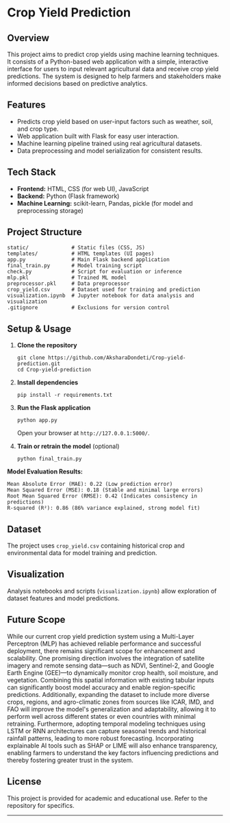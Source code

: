 
# Crop Yield Prediction

## Overview
This project aims to predict crop yields using machine learning techniques. It consists of a Python-based web application with a simple, interactive interface for users to input relevant agricultural data and receive crop yield predictions. The system is designed to help farmers and stakeholders make informed decisions based on predictive analytics.

## Features
- Predicts crop yield based on user-input factors such as weather, soil, and crop type.
- Web application built with Flask for easy user interaction.
- Machine learning pipeline trained using real agricultural datasets.
- Data preprocessing and model serialization for consistent results.

## Tech Stack
- **Frontend:** HTML, CSS (for web UI), JavaScript
- **Backend:** Python (Flask framework)
- **Machine Learning:** scikit-learn, Pandas, pickle (for model and preprocessing storage)

## Project Structure
```
static/              # Static files (CSS, JS)
templates/           # HTML templates (UI pages)
app.py               # Main Flask backend application
final_train.py       # Model training script
check.py             # Script for evaluation or inference
mlp.pkl              # Trained ML model
preprocessor.pkl     # Data preprocessor
crop_yield.csv       # Dataset used for training and prediction
visualization.ipynb  # Jupyter notebook for data analysis and visualization
.gitignore           # Exclusions for version control
```

## Setup & Usage

1. **Clone the repository**
   ```
   git clone https://github.com/AksharaDondeti/Crop-yield-prediction.git
   cd Crop-yield-prediction
   ```

2. **Install dependencies**
   ```
   pip install -r requirements.txt
   ```

3. **Run the Flask application**
   ```
   python app.py
   ```
   Open your browser at `http://127.0.0.1:5000/`.

4. **Train or retrain the model** (optional)
   ```
   python final_train.py
   ```
**Model Evaluation Results:**
```
Mean Absolute Error (MAE): 0.22 (Low prediction error)
Mean Squared Error (MSE): 0.18 (Stable and minimal large errors)
Root Mean Squared Error (RMSE): 0.42 (Indicates consistency in predictions)
R-squared (R²): 0.86 (86% variance explained, strong model fit)
```

## Dataset
The project uses `crop_yield.csv` containing historical crop and environmental data for model training and prediction.

## Visualization
Analysis notebooks and scripts (`visualization.ipynb`) allow exploration of dataset features and model predictions.

## Future Scope
While our current crop yield prediction system using a Multi-Layer Perceptron (MLP) has achieved reliable performance and successful deployment, there remains significant scope for enhancement and scalability. One promising direction involves the integration of satellite imagery and remote sensing data—such as NDVI, Sentinel-2, and Google Earth Engine (GEE)—to dynamically monitor crop health, soil moisture, and vegetation. Combining this spatial information with existing tabular inputs can significantly boost model
accuracy and enable region-specific predictions. Additionally, expanding the dataset to include more diverse
crops, regions, and agro-climatic zones from sources like ICAR, IMD, and FAO will improve the model's
generalization and adaptability, allowing it to perform well across different states or even countries with
minimal retraining. Furthermore, adopting temporal modeling techniques using LSTM or RNN architectures
can capture seasonal trends and historical rainfall patterns, leading to more robust forecasting. Incorporating
explainable AI tools such as SHAP or LIME will also enhance transparency, enabling farmers to understand
the key factors influencing predictions and thereby fostering greater trust in the system.

## License
This project is provided for academic and educational use. Refer to the repository for specifics.

---

